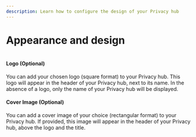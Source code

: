 ```yaml
---
description: Learn how to configure the design of your Privacy hub
---
```


# Appearance and design

<figure><img src="../../../.gitbook/assets/Capture d&#x27;écran 2024-11-18 235339.png" alt=""><figcaption></figcaption></figure>



#### Logo (Optional)

You can add your chosen logo (square format) to your Privacy hub. This logo will appear in the header of your Privacy hub, next to its name. In the absence of a logo, only the name of your Privacy hub will be displayed.

#### Cover Image (Optional)

You can add a cover image of your choice (rectangular format) to your Privacy hub. If provided, this image will appear in the header of your Privacy hub, above the logo and the title.

